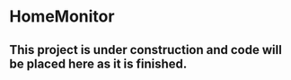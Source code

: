 # HomeMonitor

## This project is under construction and code will be placed here as it is finished.
